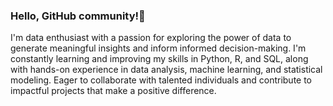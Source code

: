 ### Hello, GitHub community!👋
I'm data enthusiast with a passion for exploring the power of data to generate meaningful insights and inform informed decision-making. I'm constantly learning and improving my skills in Python, R, and SQL, along with hands-on experience in data analysis, machine learning, and statistical modeling. Eager to collaborate with talented individuals and contribute to impactful projects that make a positive difference.

